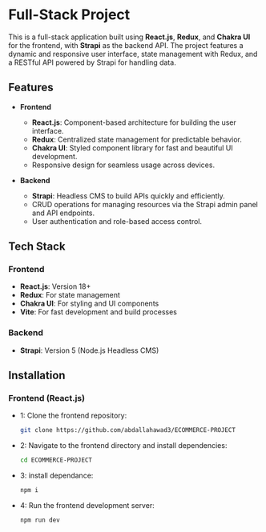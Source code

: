 # Full-Stack Project

This is a full-stack application built using **React.js**, **Redux**, and **Chakra UI** for the frontend, with **Strapi** as the backend API. The project features a dynamic and responsive user interface, state management with Redux, and a RESTful API powered by Strapi for handling data.

## Features

- **Frontend**

  - **React.js**: Component-based architecture for building the user interface.
  - **Redux**: Centralized state management for predictable behavior.
  - **Chakra UI**: Styled component library for fast and beautiful UI development.
  - Responsive design for seamless usage across devices.

- **Backend**
  - **Strapi**: Headless CMS to build APIs quickly and efficiently.
  - CRUD operations for managing resources via the Strapi admin panel and API endpoints.
  - User authentication and role-based access control.

## Tech Stack

### Frontend

- **React.js**: Version 18+
- **Redux**: For state management
- **Chakra UI**: For styling and UI components
- **Vite**: For fast development and build processes

### Backend

- **Strapi**: Version 5 (Node.js Headless CMS)

## Installation

### Frontend (React.js)

- 1: Clone the frontend repository:

  ```bash
  git clone https://github.com/abdallahawad3/ECOMMERCE-PROJECT
  ```

- 2: Navigate to the frontend directory and install dependencies:

  ```bash
  cd ECOMMERCE-PROJECT
  ```

- 3: install dependance:

  ```bash
  npm i
  ```

- 4: Run the frontend development server:

  ```bash
  npm run dev
  ```
